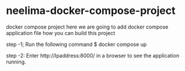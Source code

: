 # neelima-docker-compose-project
docker compose project
here we are going to add docker compose application file
how you can build this project

step -1;  Run the following command
      $ docker compose up


step -2: Enter http://Ipaddress:8000/ in a browser to see the application running.
